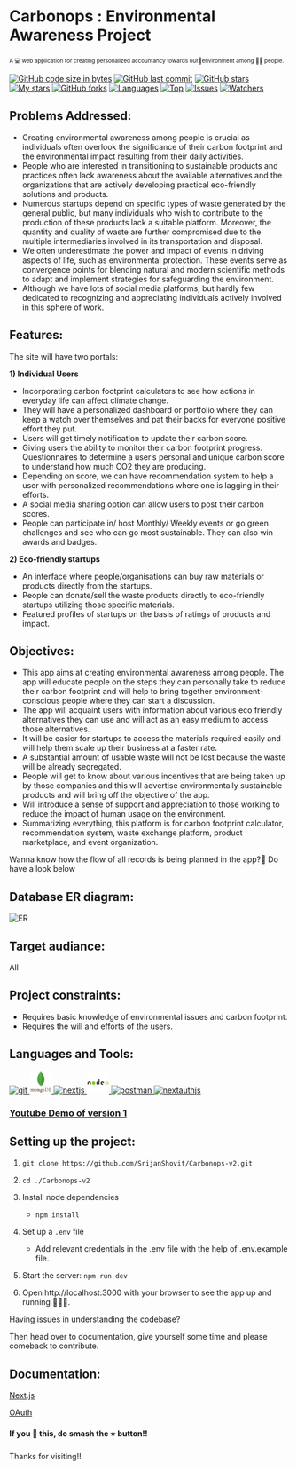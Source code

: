 # Carbonops : Environmental Awareness Project

 <font size=1> A 💻 web application for creating personalized accountancy towards our🌲environment among 🤝‍🧑 people. </font>
 
[![GitHub code size in bytes](https://img.shields.io/github/languages/code-size/SrijanShovit/Carbonops-v2?logo=github&style=for-the-badge)](https://github.com/SrijanShovit/) 
[![GitHub last commit](https://img.shields.io/github/last-commit/gdscnitp/Environmental-Awareness-App?style=for-the-badge&logo=git)](https://github.com/SrijanShovit/) 
[![GitHub stars](https://img.shields.io/github/stars/SrijanShovit/Carbonops-v2?style=for-the-badge)](https://github.com/SrijanShovit/Carbonops-v2/stargazers) 
[![My stars](https://img.shields.io/github/stars/SrijanShovit?affiliations=OWNER%2CCOLLABORATOR&style=for-the-badge&label=My%20stars)](https://github.com/SrijanShovit/Carbonops-v2/stargazers) 
[![GitHub forks](https://img.shields.io/github/forks/SrijanShovit/Carbonops-v2?style=for-the-badge&logo=git)](https://github.com/SrijanShovit/Carbonops-v2/network)
[![Languages](https://img.shields.io/github/languages/count/SrijanShovit/Carbonops-v2?style=for-the-badge)](https://github.com/SrijanShovit/Carbonops-v2)
[![Top](https://img.shields.io/github/languages/top/SrijanShovit/Carbonops-v2?style=for-the-badge&label=Top%20Languages)](https://github.com/SrijanShovit/Carbonops-v2)
[![Issues](https://img.shields.io/github/issues/SrijanShovit/Carbonops-v2?style=for-the-badge&label=Issues)](https://github.com/SrijanShovit/Carbonops-v2)
[![Watchers](	https://img.shields.io/github/watchers/SrijanShovit/Carbonops-v2?label=Watch&style=for-the-badge)](https://github.com/SrijanShovit/Carbonops-v2/) 


## Problems Addressed:

- Creating environmental awareness among people is crucial as individuals often overlook the significance of their carbon footprint and the environmental impact resulting from their daily activities.
- People who are interested in transitioning to sustainable products and practices often lack awareness about the available alternatives and the organizations that are actively developing practical eco-friendly solutions and products.
- Numerous startups depend on specific types of waste generated by the general public, but many individuals who wish to contribute to the production of these products lack a suitable platform. Moreover, the quantity and quality of waste are further compromised due to the multiple intermediaries involved in its transportation and disposal.
- We often underestimate the power and impact of events in driving aspects of life, such as environmental protection. These events serve as convergence points for blending natural and modern scientific methods to adapt and implement strategies for safeguarding the environment.
- Although we have lots of social media platforms, but hardly few dedicated to recognizing and appreciating individuals actively involved in this sphere of work.


## Features: 
The site will have two portals:
 
 **1) Individual Users**
- Incorporating carbon footprint calculators to see how actions in everyday life can affect climate change.
- They will have a personalized dashboard or portfolio where they can keep a watch over themselves and pat their backs for everyone positive effort they put.
- Users will get timely notification to update their carbon score.
- Giving users the ability to monitor their carbon footprint progress. Questionnaires to determine a user’s personal and unique carbon score to understand how much CO2 they are producing.
- Depending on score, we can have recommendation system to help a user with personalized recommendations where one is lagging in their efforts.
- A social media sharing option can allow users to post their carbon scores.
- People can participate in/ host Monthly/ Weekly events or go green challenges and see who can go most sustainable. They can also win awards and badges.


**2) Eco-friendly startups**
- An interface where people/organisations can buy raw materials or products directly from the startups.
- People can donate/sell the waste products directly to eco-friendly startups utilizing those specific materials.
- Featured profiles of startups on the basis of ratings of products and impact.

## Objectives:
- This app aims at creating environmental awareness among people. The app will educate people on the steps they can personally take to reduce their carbon footprint and will help to bring together environment-conscious people where they can start a discussion.
- The app will acquaint users with information about various eco friendly alternatives they can use and will act as an easy medium to access those alternatives.
- It will be easier for startups to access the materials required easily and will help them scale up their business at a faster rate. 
- A substantial amount of usable waste will not be lost because the waste will be already segregated.
- People will get to know about various incentives that are being taken up by those companies and this will advertise environmentally sustainable products and will bring off the objective of the app.
- Will introduce a sense of support and appreciation to those working to reduce the impact of human usage on the environment.
- Summarizing everything, this platform is for carbon footprint calculator, recommendation system, waste exchange platform, product marketplace, and event organization.


Wanna know how the flow of all records is being planned in the app?🤔
Do have a look below
## Database ER diagram:
<img src="https://github.com/gdscnitp/Environmental-Awareness-App/blob/main/Env-awareness.drawio.png" alt="ER" width="1100" height="700"/>


## Target audiance: 
All

## Project constraints:
- Requires basic knowledge of environmental issues and carbon footprint.
- Requires the will and efforts of the users.


## Languages and Tools:
<p align="left"> <a href="https://git-scm.com/" target="_blank" rel="noreferrer"> <img src="https://www.vectorlogo.zone/logos/git-scm/git-scm-icon.svg" alt="git" width="40" height="40"/> </a> <a href="https://www.mongodb.com/" target="_blank" rel="noreferrer"> <img src="https://raw.githubusercontent.com/devicons/devicon/master/icons/mongodb/mongodb-original-wordmark.svg" alt="mongodb" width="40" height="40"/> </a> <a href="https://nextjs.org/" target="_blank" rel="noreferrer"> <img src="https://cdn.worldvectorlogo.com/logos/nextjs-2.svg" alt="nextjs" width="40" height="40"/> </a> <a href="https://nodejs.org" target="_blank" rel="noreferrer"> <img src="https://raw.githubusercontent.com/devicons/devicon/master/icons/nodejs/nodejs-original-wordmark.svg" alt="nodejs" width="40" height="40"/> </a><a href="https://postman.com" target="_blank" rel="noreferrer"> <img src="https://www.vectorlogo.zone/logos/getpostman/getpostman-icon.svg" alt="postman" width="40" height="40"/><a href="https://oauth.net/getting-started/" target="_blank" rel="noreferrer"> <img src="https://flickr.com/photos/factoryjoe/1529124811/in/pool-519057@N23" alt="nextauthjs" width="40" height="40"/> </p>

 

### [Youtube Demo of version 1](https://youtu.be/4JBsmb1RRRg)


 
## Setting up the project:

1. `git clone https://github.com/SrijanShovit/Carbonops-v2.git` 

2. `cd ./Carbonops-v2`

3. Install node dependencies 
   - `npm install`
   
4. Set up a `.env` file 
   - Add relevant credentials in the .env file with the help of .env.example file.

5. Start the server: `npm run dev`

6. Open http://localhost:3000 with your browser to see the app up and running 🎉🥳🎊.


Having issues in understanding the codebase?
 
Then head over to documentation, give yourself some time and please comeback to contribute.
## Documentation:

[Next.js](https://nextjs.org/docs)

[OAuth](https://oauth.net/getting-started/)


<h4>If you 💓 this, do smash the ⭐ button!!</h4>

Thanks for visiting!!
